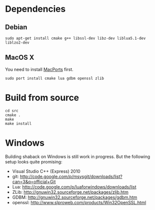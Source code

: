 Dependencies
=============================

Debian
------------------------------

	sudo apt-get install cmake g++ libssl-dev libz-dev liblua5.1-dev liblzo2-dev


MacOS X
------------------------------
You need to install [MacPorts](http://www.macports.org/) first.

	sudo port install cmake lua gdbm openssl zlib


Build from source
==============================

	cd src
	cmake .
	make
	make install

Windows
==============================
Building shaback on Windows is still work in progress. But the following setup looks quite promising:

- Visual Studio C++ (Express) 2010
- git: http://code.google.com/p/msysgit/downloads/list?can=3&q=official+Git
- Lua: http://code.google.com/p/luaforwindows/downloads/list
- ZLib: http://gnuwin32.sourceforge.net/packages/zlib.htm
- GDBM: http://gnuwin32.sourceforge.net/packages/gdbm.htm
- openssl: http://www.slproweb.com/products/Win32OpenSSL.html

